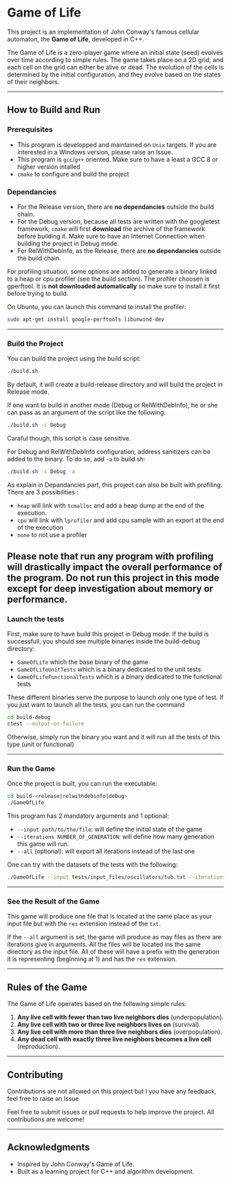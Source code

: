
# Game of Life

This project is an implementation of John Conway's famous cellular automaton, the **Game of Life**, developed in C++.

The Game of Life is a zero-player game where an initial state (seed) evolves over time according to simple rules. The game takes place on a 2D grid, and each cell on the grid can either be alive or dead. The evolution of the cells is determined by the initial configuration, and they evolve based on the states of their neighbors.

---

## How to Build and Run

### Prerequisites

- This program is developped and maintained on `Unix` targets. If you are interested in a Windows version, please raise an Issue.
- This program is `gcc`/`g++` oriented. Make sure to have a least a GCC 8 or higher version intalled
- `cmake` to configure and build the project

### Dependancies

- For the Release version, there are **no dependancies** outside the build chain. 
- For the Debug version, because all tests are written with the googletest framework, `cmake` will first **download** the archive of the framework before building it. Make sure to have an Internet Connection when building the project in Debug mode.
- For RelWithDebInfo, as the Release, there are **no dependancies** outside the build chain. 
 
For profiling situation, some options are added to generate a binary linked to a heap or cpu profiler (see the build section). The profiler choosen is gperftool. It is **not downloaded automatically** so make sure to install it first before trying to build.

On Ubuntu, you can launch this command to install the profiler:
```bash
sudo apt-get install google-perftools libunwind-dev
```

---
### Build the Project

You can build the project using the build script:

```bash
./build.sh
```

By default, it will create a build-release directory and will build the project in Release mode. 

If one want to build in another mode (Debug or RelWithDebInfo), he or she can pass as an argument of the script like the following:

```bash
./build.sh -c Debug
```
Caraful though, this script is case sensitive.

For Debug and RelWithDebInfo configuration, address sanitizers can be added to the binary. To do so, add `-a` to build.sh: 
```bash
./build.sh -c Debug -a
```

As explain in Depandancies part, this project can also be built with profiling. There are 3 possibilities :
 - `heap` will link with `tcmalloc` and add a heap dump at the end of the execution.
 - `cpu` will link with `lprofiler` and add cpu sample with an export at the end of the execution
 -  `none` to not use a profiler

Please note that run any program with profiling will drastically impact the overall performance of the program. Do not run this project in this mode except for deep investigation about memory or performance.
---
### Launch the tests

First, make sure to have build this project in Debug mode. If the build is successfull, you should see multiple binaries inside the build-debug directory:
- `GameOfLife` which the base binary of the game
- `GameOfLifeUnitTests` which is a binary dedicated to the unit tests
- `GameOfLifeFunctionalTests` which is a binary dedicated to the functional tests

These different binaries serve the purpose to launch only one type of test. If you just want to launch all the tests, you can run the command 
```bash
cd build-debug
ctest --output-on-failure
```

Otherwise, simply run the binary you want and it will run all the tests of this type (unit or functional)

---
### Run the Game

Once the project is built, you can run the executable:

```bash
cd build-<release|relwithdebinfo|debug>
./GameOfLife
```

This program has 2 mandatory arguments and 1 optional:
- `--input path/to/the/file`: will define the initial state of the game
- `--iterations NUMBER_OF_GENERATION`: will define how many generation this game will run.
- `--all` (optional): will export all iterations instead of the last one

One can try with the datasets of the tests with the following:
```bash
./GameOfLife --input tests/input_files/oscillators/tub.txt --iterations 1
```
---
### See the Result of the Game

This game will produce one file that is located at the same place as your input file but with the `res` extension instead of the `txt`.

If the `--all` argument is set, the game will produce as may files as there are iterations give in arguments. All the files will be located ins the same directory as the input file. 
All of these will have a prefix with the generation it is representing (beginning at 1) and has the `res` extension.  

---

## Rules of the Game

The Game of Life operates based on the following simple rules:

1. **Any live cell with fewer than two live neighbors dies** (underpopulation).
2. **Any live cell with two or three live neighbors lives on** (survival).
3. **Any live cell with more than three live neighbors dies** (overpopulation).
4. **Any dead cell with exactly three live neighbors becomes a live cell** (reproduction).

---
## Contributing

Contributions are not allowed on this project but I you have any feedback, feel free to raise an Issue

Feel free to submit issues or pull requests to help improve the project. All contributions are welcome!

<!-- TODO -->
<!-- ## License -->

<!-- This project is licensed under the MIT License. See the [LICENSE](LICENSE) file for more information. -->

---

## Acknowledgments

- Inspired by John Conway's Game of Life.
- Built as a learning project for C++ and algorithm development.
